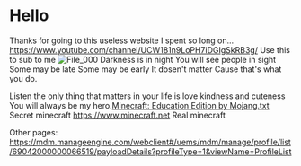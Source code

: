 # Hello
Thanks for going to this useless website
I spent so long on...
https://www.youtube.com/channel/UCW181n9LoPH7iDGIgSkRB3g/
Use this to sub to me
![File_000](https://user-images.githubusercontent.com/75795429/138197633-d7e227f7-8361-463d-b443-b4e964d57b8f.jpeg)
Darkness is in night
You will see people in sight
Some may be late
Some may be early
It dosen't matter
Cause that's what you do.

Listen the only thing that matters in your life is love kindness and cuteness
You will always be my hero.[Minecraft: Education Edition by Mojang.txt](https://github.com/josetzunun/CD-ME/files/7385384/Minecraft.Education.Edition.by.Mojang.txt)
Secret minecraft
https://www.minecraft.net
Real minecraft

Other pages:
https://mdm.manageengine.com/webclient#/uems/mdm/manage/profile/list/69042000000066519/payloadDetails?profileType=1&viewName=ProfileList
